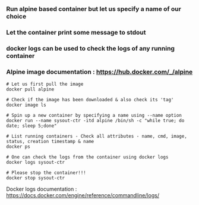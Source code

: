 ### Run alpine based container but let us specify a name of our choice
### Let the container print some message to stdout
### docker logs can be used to check the logs of any running container
### Alpine image documentation : https://hub.docker.com/_/alpine

```
# Let us first pull the image
docker pull alpine

# Check if the image has been downloaded & also check its 'tag'
docker image ls

# Spin up a new container by specifying a name using --name option
docker run --name sysout-ctr -itd alpine /bin/sh -c "while true; do date; sleep 5;done"

# List running containers - Check all attributes - name, cmd, image, status, creation timestamp & name
docker ps

# One can check the logs from the container using docker logs
docker logs sysout-ctr

# Please stop the container!!!
docker stop sysout-ctr

```

Docker logs documentation : https://docs.docker.com/engine/reference/commandline/logs/
